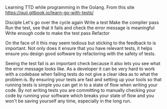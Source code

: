 Learning TTD while programming in the Golang. From this site
https://quii.gitbook.io/learn-go-with-tests/

Disciple
Let's go over the cycle again
Write a test
Make the complier pass
Run the test, see that it fails and check the error message is meaningful
Write enough code to make the test pass
Refactor

On the face of it this may seem tedious but sticking to the feedback to is important.
Not only does it ensure that you have relevant tests, it helps ensure you design good software by refactoring with the safety of tests.

Seeing the test fail is an important check because it also lets you see what the error message looks like. As a developer it can be very hard to work with a codebase when failing tests do not give a clear idea as to what the problem is.
By ensuring your tests are fast and setting up your tools so that running tests is simple you can get in to a state of flow when writing your code.
By not writing tests you are committing to manually checking your code by running your software which breaks your state of flow and you won't be saving yourself any time, especially in the long run.
